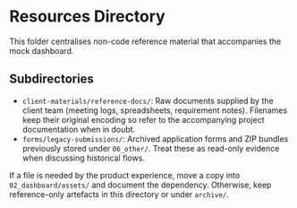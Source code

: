 # Resources Directory

This folder centralises non-code reference material that accompanies the mock dashboard.

## Subdirectories
- `client-materials/reference-docs/`: Raw documents supplied by the client team (meeting logs, spreadsheets, requirement notes). Filenames keep their original encoding so refer to the accompanying project documentation when in doubt.
- `forms/legacy-submissions/`: Archived application forms and ZIP bundles previously stored under `06_other/`. Treat these as read-only evidence when discussing historical flows.

If a file is needed by the product experience, move a copy into `02_dashboard/assets/` and document the dependency. Otherwise, keep reference-only artefacts in this directory or under `archive/`.
